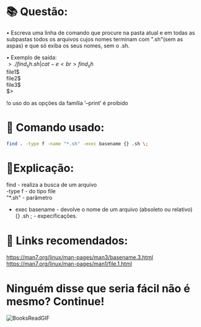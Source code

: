 # 📚 Questão:

• Escreva uma linha de comando que procure na pasta atual e em todas as subpastas
todos os arquivos cujos nomes terminam com ".sh"(sem as aspas) e que só exiba os
seus nomes, sem o .sh.

• Exemplo de saída: <br>
$>./find_sh.sh | cat -e <br>
find_sh$ <br>
file1$ <br>
file2$ <br>
file3$ <br>
$>

!o uso do as opções da família ’–print’ é proibido

# 🖖 Comando usado: 
```sh
find . -type f -name "*.sh" -exec basename {} .sh \;
```

# 📝Explicação: 
find - realiza a busca de um arquivo <br>
-type f - do tipo file <br>
"*.sh" - parâmetro <br>
- exec basename - devolve o nome de um arquivo (absoleto ou relativo) <br>
{} .sh \; - expecificações.

# 🤖 Links recomendados: 
https://man7.org/linux/man-pages/man3/basename.3.html
https://man7.org/linux/man-pages/man1/file.1.html

# Ninguém disse que seria fácil não é mesmo? Continue!
![BooksReadGIF](https://user-images.githubusercontent.com/95503135/166808707-8663ee5b-2dde-4396-ae28-373a959a9f34.gif)


